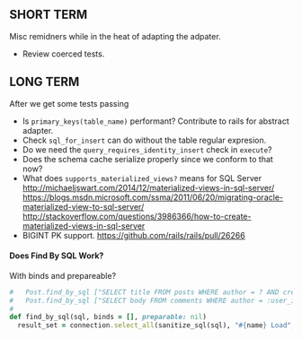 
## SHORT TERM

Misc remidners while in the heat of adapting the adpater.

* Review coerced tests.

## LONG TERM

After we get some tests passing

* Is `primary_keys(table_name)` performant? Contribute to rails for abstract adapter.
* Check `sql_for_insert` can do without the table regular expresion.
* Do we need the `query_requires_identity_insert` check in `execute`?
* Does the schema cache serialize properly since we conform to that now?
* What does `supports_materialized_views?` means for SQL Server
  http://michaeljswart.com/2014/12/materialized-views-in-sql-server/
  https://blogs.msdn.microsoft.com/ssma/2011/06/20/migrating-oracle-materialized-view-to-sql-server/
  http://stackoverflow.com/questions/3986366/how-to-create-materialized-views-in-sql-server
* BIGINT PK support. https://github.com/rails/rails/pull/26266


#### Does Find By SQL Work?

With binds and prepareable?

```ruby
#   Post.find_by_sql ["SELECT title FROM posts WHERE author = ? AND created > ?", author_id, start_date]
#   Post.find_by_sql ["SELECT body FROM comments WHERE author = :user_id OR approved_by = :user_id", { :user_id => user_id }]
#
def find_by_sql(sql, binds = [], preparable: nil)
  result_set = connection.select_all(sanitize_sql(sql), "#{name} Load", binds, preparable: preparable)
```
